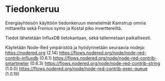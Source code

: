 # Tiedonkeruu
Energiayhteisön käyttöön tiedonkeruun menetelmät Kamstrup omnia mittareilta sekä Fronius symo ja Kostal piko inverttereiltä. 

Tiedot lähetetään InfluxDB tietokantaan, sekä tallennetaan paikallisesti.

Käytetään Node-Red ympäristöä ja hyödynnetään seuraavia nodeja:
https://nodered.org (2.14)
https://flows.nodered.org/node/node-red-contrib-influxdb (0.6.1)
https://flows.nodered.org/node/node-red-contrib-smartmeter (0.6.3)
https://flows.nodered.org/node/node-red-contrib-string (1.0.0)
https://flows.nodered.org/node/node-red-contrib-exec-queue (1.0.19)
